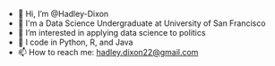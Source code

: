 - 👋 Hi, I’m @Hadley-Dixon
- 📕 I'm a Data Science Undergraduate at University of San Francisco
- 👀 I’m interested in applying data science to politics
- 🌱 I code in Python, R, and Java
- 📫 How to reach me: hadley.dixon22@gmail.com

<!---
Hadley-Dixon/Hadley-Dixon is a ✨ special ✨ repository because its `README.md` (this file) appears on your GitHub profile.
You can click the Preview link to take a look at your changes.
--->

